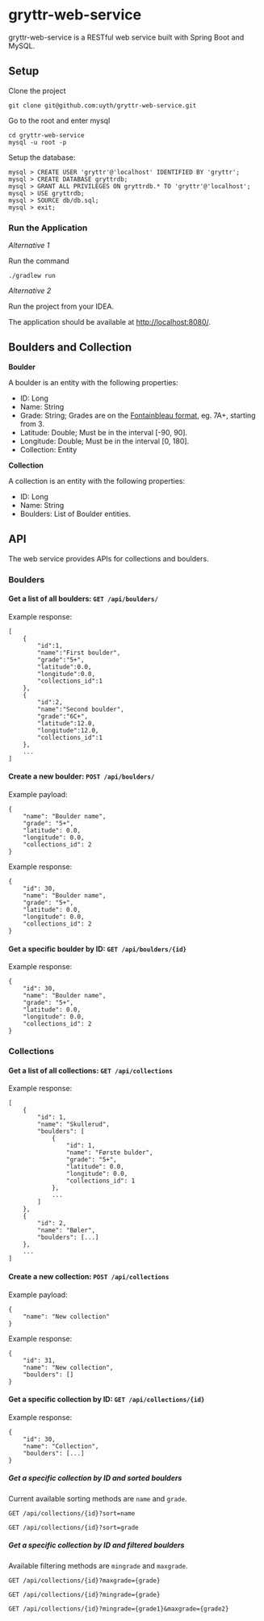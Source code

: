 # gryttr-web-service

gryttr-web-service is a RESTful web service built with Spring Boot and MySQL.

## Setup

Clone the project
```
git clone git@github.com:uyth/gryttr-web-service.git
```

Go to the root and enter mysql
```
cd gryttr-web-service
mysql -u root -p
```

Setup the database:
```
mysql > CREATE USER 'gryttr'@'localhost' IDENTIFIED BY 'gryttr';
mysql > CREATE DATABASE gryttrdb;
mysql > GRANT ALL PRIVILEGES ON gryttrdb.* TO 'gryttr'@'localhost';
mysql > USE gryttrdb;
mysql > SOURCE db/db.sql;
mysql > exit;
```

### Run the Application

*Alternative 1*

Run the command
```
./gradlew run
```

*Alternative 2*

Run the project from your IDEA.

The application should be available at [http://localhost:8080/]().

## Boulders and Collection

**Boulder**

A boulder is an entity with the following properties:

* ID: Long
* Name: String
* Grade: String; Grades are on the [Fontainbleau format](https://en.wikipedia.org/wiki/Grade_(bouldering)#Fontainebleau_grades), eg. 7A+, starting from 3.
* Latitude: Double; Must be in the interval [-90, 90].
* Longitude: Double; Must be in the interval [0, 180].
* Collection: Entity

**Collection**

A collection is an entity with the following properties:

* ID: Long
* Name: String
* Boulders: List of Boulder entities.


## API

The web service provides APIs for collections and boulders.

### Boulders

#### Get a list of all boulders: `GET /api/boulders/`

Example response:
```
[
    {
        "id":1,
        "name":"First boulder",
        "grade":"5+",
        "latitude":0.0,
        "longitude":0.0,
        "collections_id":1
    },
    {
        "id":2,
        "name":"Second boulder",
        "grade":"6C+",
        "latitude":12.0,
        "longitude":12.0,
        "collections_id":1
    },
    ...
]
```

#### Create a new boulder: `POST /api/boulders/`
Example payload:
```
{
    "name": "Boulder name",
    "grade": "5+",
    "latitude": 0.0,
    "longitude": 0.0,
    "collections_id": 2
}
```

Example response:
```
{
    "id": 30,
    "name": "Boulder name",
    "grade": "5+",
    "latitude": 0.0,
    "longitude": 0.0,
    "collections_id": 2
}
```

#### Get a specific boulder by ID: `GET /api/boulders/{id}`

Example response:
```
{
    "id": 30,
    "name": "Boulder name",
    "grade": "5+",
    "latitude": 0.0,
    "longitude": 0.0,
    "collections_id": 2
}
```
### Collections

#### Get a list of all collections: `GET /api/collections`

Example response:
```
[
    {
        "id": 1,
        "name": "Skullerud",
        "boulders": [
            {
                "id": 1,
                "name": "Første bulder",
                "grade": "5+",
                "latitude": 0.0,
                "longitude": 0.0,
                "collections_id": 1
            },
            ...
        ]
    },
    {
        "id": 2,
        "name": "Bøler",
        "boulders": [...]
    },
    ...
]
```

#### Create a new collection: `POST /api/collections`

Example payload:
```
{
    "name": "New collection"
}
```

Example response:
```
{
    "id": 31,
    "name": "New collection",
    "boulders": []
}
```


#### Get a specific collection by ID: `GET /api/collections/{id}`

Example response:
```
{
    "id": 30,
    "name": "Collection",
    "boulders": [...]
}
```


##### Get a specific collection by ID and sorted boulders
Current available sorting methods are `name` and `grade`.

`GET /api/collections/{id}?sort=name`

`GET /api/collections/{id}?sort=grade`

##### Get a specific collection by ID and filtered boulders
Available filtering methods are `mingrade` and `maxgrade`.

`GET /api/collections/{id}?maxgrade={grade}`

`GET /api/collections/{id}?mingrade={grade}`

`GET /api/collections/{id}?mingrade={grade1}&maxgrade={grade2}`

